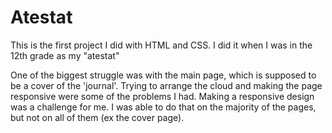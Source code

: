 # Atestat
This is the first project I did with HTML and CSS. I did it when I was in the 12th grade as my "atestat"

  One of the biggest struggle was with the main page, which is supposed to be a cover of the 'journal'. Trying to arrange the cloud and making the page
responsive were some of the problems I had. 
  Making a responsive design was a challenge for me. I was able to do that on the majority of the pages, but not on all of them (ex the cover page). 
